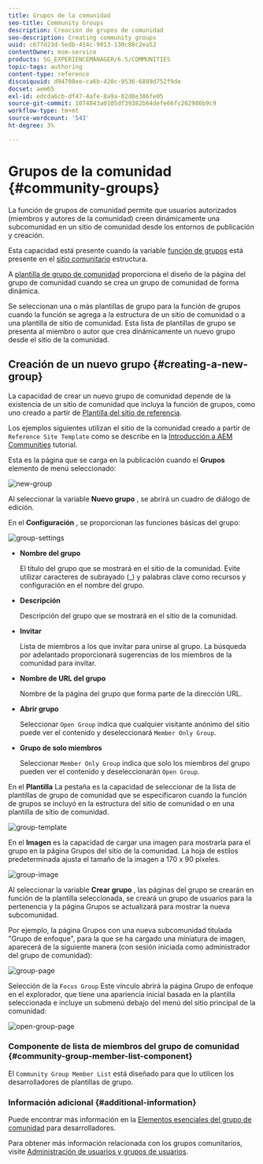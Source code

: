 ```yaml
---
title: Grupos de la comunidad
seo-title: Community Groups
description: Creación de grupos de comunidad
seo-description: Creating community groups
uuid: c677d23d-5edb-414c-9013-130c88c2ea52
contentOwner: msm-service
products: SG_EXPERIENCEMANAGER/6.5/COMMUNITIES
topic-tags: authoring
content-type: reference
discoiquuid: d94708ee-ca6b-420c-9536-6889d752f9de
docset: aem65
exl-id: edcda6cb-df47-4afe-8a9a-82d8e386fe05
source-git-commit: 1074843a0105df39382b64defe66fc262986b9c9
workflow-type: tm+mt
source-wordcount: '543'
ht-degree: 3%

---
```


# Grupos de la comunidad {#community-groups}

La función de grupos de comunidad permite que usuarios autorizados (miembros y autores de la comunidad) creen dinámicamente una subcomunidad en un sitio de comunidad desde los entornos de publicación y creación.

Esta capacidad está presente cuando la variable [función de grupos](/help/communities/functions.md#groups-function) está presente en el [sitio comunitario](/help/communities/sites-console.md) estructura.

A [plantilla de grupo de comunidad](/help/communities/tools-groups.md) proporciona el diseño de la página del grupo de comunidad cuando se crea un grupo de comunidad de forma dinámica.

Se seleccionan una o más plantillas de grupo para la función de grupos cuando la función se agrega a la estructura de un sitio de comunidad o a una plantilla de sitio de comunidad. Esta lista de plantillas de grupo se presenta al miembro o autor que crea dinámicamente un nuevo grupo desde el sitio de la comunidad.

## Creación de un nuevo grupo {#creating-a-new-group}

La capacidad de crear un nuevo grupo de comunidad depende de la existencia de un sitio de comunidad que incluya la función de grupos, como uno creado a partir de [Plantilla del sitio de referencia](/help/communities/sites.md).

Los ejemplos siguientes utilizan el sitio de la comunidad creado a partir de `Reference Site Template` como se describe en la [Introducción a AEM Communities](/help/communities/getting-started.md) tutorial.

Esta es la página que se carga en la publicación cuando el **Grupos** elemento de menú seleccionado:

![new-group](assets/new-group.png)

Al seleccionar la variable **Nuevo grupo** , se abrirá un cuadro de diálogo de edición.

En el **Configuración** , se proporcionan las funciones básicas del grupo:

![group-settings](assets/group-settings.png)

* **Nombre del grupo**

   El título del grupo que se mostrará en el sitio de la comunidad. Evite utilizar caracteres de subrayado (_) y palabras clave como recursos y configuración en el nombre del grupo.

* **Descripción**

   Descripción del grupo que se mostrará en el sitio de la comunidad.

* **Invitar**

   Lista de miembros a los que invitar para unirse al grupo. La búsqueda por adelantado proporcionará sugerencias de los miembros de la comunidad para invitar.

* **Nombre de URL del grupo**

   Nombre de la página del grupo que forma parte de la dirección URL.

* **Abrir grupo**

   Seleccionar `Open Group` indica que cualquier visitante anónimo del sitio puede ver el contenido y deseleccionará `Member Only Group`.

* **Grupo de solo miembros**

   Seleccionar `Member Only Group` indica que solo los miembros del grupo pueden ver el contenido y deseleccionarán `Open Group`.

En el **Plantilla** La pestaña es la capacidad de seleccionar de la lista de plantillas de grupo de comunidad que se especificaron cuando la función de grupos se incluyó en la estructura del sitio de comunidad o en una plantilla de sitio de comunidad.

![group-template](assets/group-template.png)

En el **Imagen** es la capacidad de cargar una imagen para mostrarla para el grupo en la página Grupos del sitio de la comunidad. La hoja de estilos predeterminada ajusta el tamaño de la imagen a 170 x 90 píxeles.

![group-image](assets/group-image.png)

Al seleccionar la variable **Crear grupo** , las páginas del grupo se crearán en función de la plantilla seleccionada, se creará un grupo de usuarios para la pertenencia y la página Grupos se actualizará para mostrar la nueva subcomunidad.

Por ejemplo, la página Grupos con una nueva subcomunidad titulada &quot;Grupo de enfoque&quot;, para la que se ha cargado una miniatura de imagen, aparecerá de la siguiente manera (con sesión iniciada como administrador del grupo de comunidad):

![group-page](assets/group-page.png)

Selección de la `Focus Group` Este vínculo abrirá la página Grupo de enfoque en el explorador, que tiene una apariencia inicial basada en la plantilla seleccionada e incluye un submenú debajo del menú del sitio principal de la comunidad:

![open-group-page](assets/open-group-page.png)

### Componente de lista de miembros del grupo de comunidad {#community-group-member-list-component}

El `Community Group Member List` está diseñado para que lo utilicen los desarrolladores de plantillas de grupo.

### Información adicional {#additional-information}

Puede encontrar más información en la [Elementos esenciales del grupo de comunidad](/help/communities/essentials-groups.md) para desarrolladores.

Para obtener más información relacionada con los grupos comunitarios, visite [Administración de usuarios y grupos de usuarios](/help/communities/users.md).
